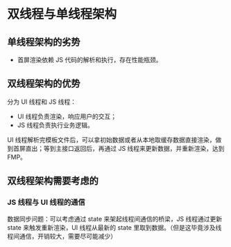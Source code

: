 # 双线程与单线程架构

## 单线程架构的劣势

- 首屏渲染依赖 JS 代码的解析和执行，存在性能瓶颈。

## 双线程架构的优势

分为 UI 线程和 JS 线程：

- UI 线程负责渲染，响应用户的交互；
- JS 线程负责执行业务逻辑。

UI 线程解析完模板文件后，可以拿初始数据或者从本地取缓存数据直接渲染，做到首屏直出；等到主接口返回后，再通过 JS 线程来更新数据，并重新渲染，达到 FMP。

## 双线程架构需要考虑的

### JS 线程与 UI 线程的通信

数据同步问题：可以考虑通过 state 来架起线程间通信的桥梁，JS 线程通过更新 state 来触发重新渲染，UI 线程从最新的 state 里取到数据。（但是这毕竟涉及线程间通信，开销较大，需要尽可能减少）
